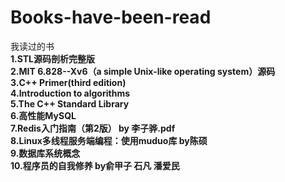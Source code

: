 # Books-have-been-read
 我读过的书    
**1.STL源码剖析完整版**        
**2.MIT 6.828--Xv6（a simple Unix-like operating system）源码**    
**3.C++ Primer(third edition)**    
**4.Introduction to algorithms**   
**5.The C++ Standard Library**   
**6.高性能MySQL**   
**7.Redis入门指南（第2版） by 李子骅.pdf**     
**8.Linux多线程服务端编程：使用muduo库 by陈硕**   
**9.数据库系统概念**  
**10.程序员的自我修养 by俞甲子 石凡 潘爱民**    

